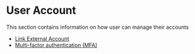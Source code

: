 # User Account
This section contains information on how user can manage their accounts

- [Link External Account](./link-account.md)
- [Multi-factor authentication (MFA)](./mfa.md)